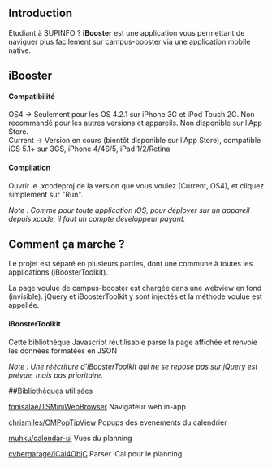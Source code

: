 ## Introduction

Etudiant à SUPINFO ? **iBooster** est une application vous permettant de naviguer plus facilement sur campus-booster via une application mobile native.

## iBooster

#### Compatibilité
OS4 -> Seulement pour les OS 4.2.1 sur iPhone 3G et iPod Touch 2G. Non recommandé pour les autres versions et appareils. Non disponible sur l'App Store.  
Current -> Version en cours (bientôt disponible sur l'App Store), compatible iOS 5.1+ sur 3GS, iPhone 4/4S/5, iPad 1/2/Retina

#### Compilation
Ouvrir le .xcodeproj de la version que vous voulez (Current, OS4), et cliquez simplement sur "Run".

*Note : Comme pour toute application iOS, pour déployer sur un appareil depuis xcode, il faut un compte développeur payant.*

## Comment ça marche ?
Le projet est séparé en plusieurs parties, dont une commune à toutes les applications (iBoosterToolkit).

La page voulue de campus-booster est chargée dans une webview en fond (invisible). jQuery et iBoosterToolkit y sont injectés et la méthode voulue est appellée.  

#### iBoosterToolkit 

Cette bibliothèque Javascript réutilisable parse la page affichée et renvoie les données formatées en JSON

*Note : Une réécriture d'iBoosterToolkit qui ne se repose pas sur jQuery est prévue, mais pas prioritaire.*

##Bibliothèques utilisées

[tonisalae/TSMiniWebBrowser](https://github.com/tonisalae/TSMiniWebBrowser) Navigateur web in-app

[chrismiles/CMPopTipView](https://github.com/chrismiles/CMPopTipView) Popups des evenements du calendrier

[muhku/calendar-ui](https://github.com/muhku/calendar-ui) Vues du planning

[cybergarage/iCal4ObjC](https://github.com/cybergarage/iCal4ObjC) Parser iCal pour le planning

